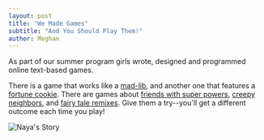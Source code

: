 ```yaml
---
layout: post
title: "We Made Games"
subtitle: "And You Should Play Them!"
author: Meghan
---
```

As part of our summer program girls wrote, designed and programmed online text-based games.  

There is a game that works like a [mad-lib](http://octaviaproject.org/portfolios/isheyana/madlib.html), and another one that features a [fortune cookie](http://octaviaproject.org/portfolios/osas/yourdestiny.html). There are games about [friends with super powers](http://octaviaproject.org/portfolios/naya/nayastory.html), [creepy neighbors](http://octaviaproject.org/portfolios/samori/TheLakehouse.html), and [fairy tale remixes](http://octaviaproject.org/portfolios/diondi/goldylocks.html). Give them a try--you'll get a different outcome each time you play!

![Naya's Story](octaviaproject.github.io/assets/img/photos/Naya_twine2.png)  
